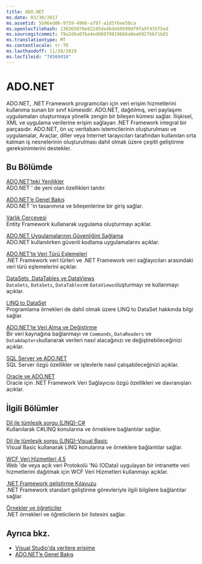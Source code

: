 ```yaml
---
title: ADO.NET
ms.date: 03/30/2017
ms.assetid: 5b96ed06-9759-4966-a797-a1d5f6ee50ca
ms.openlocfilehash: 130265070e82245de4bdd49599df9fa9f435f5ed
ms.sourcegitcommit: 79a2d6a07ba4ed08979819666a0ee6927bbf1b01
ms.translationtype: MT
ms.contentlocale: tr-TR
ms.lasthandoff: 11/28/2019
ms.locfileid: "74569418"
---
```

# <a name="adonet"></a>ADO.NET
ADO.NET, .NET Framework programcıları için veri erişim hizmetlerini kullanıma sunan bir sınıf kümesidir. ADO.NET, dağıtılmış, veri paylaşımı uygulamaları oluşturmaya yönelik zengin bir bileşen kümesi sağlar. İlişkisel, XML ve uygulama verilerine erişim sağlayan .NET Framework integral bir parçasıdır. ADO.NET, ön uç veritabanı istemcilerinin oluşturulması ve uygulamalar, Araçlar, diller veya Internet tarayıcıları tarafından kullanılan orta katman iş nesnelerinin oluşturulması dahil olmak üzere çeşitli geliştirme gereksinimlerini destekler.  
  
## <a name="in-this-section"></a>Bu Bölümde  
 [ADO.NET’teki Yenilikler](whats-new.md)  
 ADO.NET ' de yeni olan özellikleri tanıtır.  
  
 [ADO.NET’e Genel Bakış](ado-net-overview.md)  
 ADO.NET 'in tasarımına ve bileşenlerine bir giriş sağlar.  
  
 [Varlık Çerçevesi](https://go.microsoft.com/fwlink/?LinkID=213876)  
 Entity Framework kullanarak uygulama oluşturmayı açıklar.  
  
 [ADO.NET Uygulamalarının Güvenliğini Sağlama](securing-ado-net-applications.md)  
 ADO.NET kullanılırken güvenli kodlama uygulamalarını açıklar.  
  
 [ADO.NET’te Veri Türü Eşlemeleri](data-type-mappings-in-ado-net.md)  
 .NET Framework veri türleri ve .NET Framework veri sağlayıcıları arasındaki veri türü eşlemelerini açıklar.  
  
 [DataSets, DataTables ve DataViews](./dataset-datatable-dataview/index.md)  
 `DataSets`, `DataSets`, `DataTables`ve `DataViews`oluşturmayı ve kullanmayı açıklar.  
  
 [LINQ to DataSet](linq-to-dataset.md)  
 Programlama örnekleri de dahil olmak üzere LINQ to DataSet hakkında bilgi sağlar.  
  
 [ADO.NET’te Veri Alma ve Değiştirme](retrieving-and-modifying-data.md)  
 Bir veri kaynağına bağlanmayı ve `Commands`, `DataReaders` ve `DataAdapters`kullanarak verileri nasıl alacağınızı ve değiştirebileceğinizi açıklar.  
  
 [SQL Server ve ADO.NET](./sql/index.md)  
 SQL Server özgü özellikler ve işlevlerle nasıl çalışabileceğinizi açıklar.  
  
 [Oracle ve ADO.NET](oracle-and-adonet.md)  
 Oracle için .NET Framework Veri Sağlayıcısı özgü özellikleri ve davranışları açıklar.  
  
## <a name="related-sections"></a>İlgili Bölümler  
 [Dil ile tümleşik sorgu (LINQ)-C#](../../../csharp/programming-guide/concepts/linq/index.md)  
 Kullanılarak C#LINQ konularına ve örneklere bağlantılar sağlar.  
  
 [Dil ile tümleşik sorgu (LINQ)-Visual Basic](../../../visual-basic/programming-guide/concepts/linq/index.md)  
 Visual Basic kullanarak LINQ konularına ve örneklere bağlantılar sağlar.  
  
 [WCF Veri Hizmetleri 4.5](../wcf/index.md)  
 Web 'de veya açık veri Protokolü 'Nü (OData) uygulayan bir intranette veri hizmetlerini dağıtmak için WCF Veri Hizmetleri kullanmayı açıklar.  
  
 [.NET Framework geliştirme Kılavuzu](../../development-guide.md)  
 .NET Framework standart geliştirme görevleriyle ilgili bilgilere bağlantılar sağlar.  
  
 [Örnekler ve öğreticiler](../../../samples-and-tutorials/index.md)  
 .NET örnekleri ve öğreticilerin bir listesini sağlar.
  
## <a name="see-also"></a>Ayrıca bkz.

- [Visual Studio'da verilere erişime](/visualstudio/data-tools/accessing-data-in-visual-studio)
- [ADO.NET’e Genel Bakış](ado-net-overview.md)

